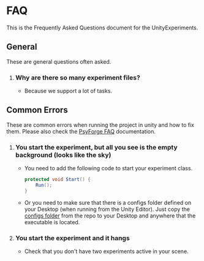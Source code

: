 # FAQ

This is the Frequently Asked Questions document for the UnityExperiments.

## General

These are general questions often asked.

1. ### Why are there so many experiment files?

    - Because we support a lot of tasks.

## Common Errors

These are common errors when running the project in unity and how to fix them. Please also check the [PsyForge FAQ](/Packages/PsyForge/Documentation/FAQ.rst#CommonErrors) documentation.

1. ### You start the experiment, but all you see is the empty background (looks like the sky)

    - You need to add the following code to start your experiment class.

        ```csharp
        protected void Start() {
            Run();
        }
        ```

    - Or you need to make sure that there is a configs folder defined on your Desktop (when running from the Unity Editor). Just copy the [configs folder](/installer/configs/) from the repo to your Desktop and anywhere that the executable is located.

1. ### You start the experiment and it hangs

    - Check that you don't have two experiments active in your scene.
